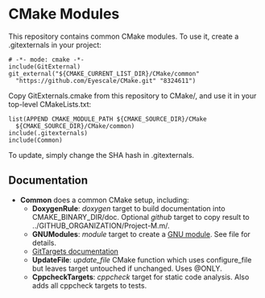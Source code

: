 # CMake Modules

This repository contains common CMake modules. To use it, create a
.gitexternals in your project:

    # -*- mode: cmake -*-
    include(GitExternal)
    git_external("${CMAKE_CURRENT_LIST_DIR}/CMake/common"
      "https://github.com/Eyescale/CMake.git" "8324611")

Copy GitExternals.cmake from this repository to CMake/, and use it in
your top-level CMakeLists.txt:

    list(APPEND CMAKE_MODULE_PATH ${CMAKE_SOURCE_DIR}/CMake
      ${CMAKE_SOURCE_DIR}/CMake/common)
    include(.gitexternals)
    include(Common)

To update, simply change the SHA hash in .gitexternals.

## Documentation

* **Common** does a common CMake setup, including:
    * **DoxygenRule**: *doxygen* target to build documentation into
      CMAKE_BINARY_DIR/doc. Optional *github* target to copy result to
      ../GITHUB_ORGANIZATION/Project-M.m/.
    * **GNUModules**: *module* target to create a
      [GNU module](http://modules.sourceforge.net/). See file for details.
    * [GitTargets documentation](doc/GitTargets.md)
    * **UpdateFile**: *update_file* CMake function which uses configure_file
      but leaves target untouched if unchanged. Uses @ONLY.
    * **CppcheckTargets**: *cppcheck* target for static code analysis. Also
      adds all cppcheck targets to tests.
